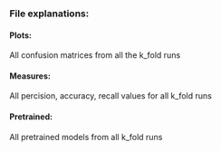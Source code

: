 ### File explanations:

#### Plots: 
All confusion matrices from all the k_fold runs

#### Measures:
All percision, accuracy, recall values for all k_fold runs

#### Pretrained:
All pretrained models from all k_fold runs


